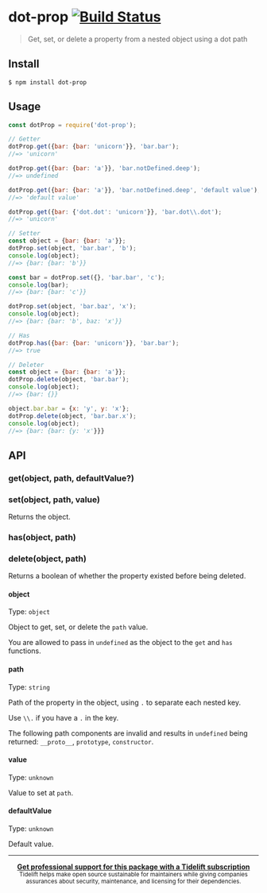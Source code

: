 # dot-prop [![Build Status](https://travis-ci.org/sindresorhus/dot-prop.svg?branch=master)](https://travis-ci.org/sindresorhus/dot-prop)

> Get, set, or delete a property from a nested object using a dot path


## Install

```
$ npm install dot-prop
```


## Usage

```js
const dotProp = require('dot-prop');

// Getter
dotProp.get({bar: {bar: 'unicorn'}}, 'bar.bar');
//=> 'unicorn'

dotProp.get({bar: {bar: 'a'}}, 'bar.notDefined.deep');
//=> undefined

dotProp.get({bar: {bar: 'a'}}, 'bar.notDefined.deep', 'default value');
//=> 'default value'

dotProp.get({bar: {'dot.dot': 'unicorn'}}, 'bar.dot\\.dot');
//=> 'unicorn'

// Setter
const object = {bar: {bar: 'a'}};
dotProp.set(object, 'bar.bar', 'b');
console.log(object);
//=> {bar: {bar: 'b'}}

const bar = dotProp.set({}, 'bar.bar', 'c');
console.log(bar);
//=> {bar: {bar: 'c'}}

dotProp.set(object, 'bar.baz', 'x');
console.log(object);
//=> {bar: {bar: 'b', baz: 'x'}}

// Has
dotProp.has({bar: {bar: 'unicorn'}}, 'bar.bar');
//=> true

// Deleter
const object = {bar: {bar: 'a'}};
dotProp.delete(object, 'bar.bar');
console.log(object);
//=> {bar: {}}

object.bar.bar = {x: 'y', y: 'x'};
dotProp.delete(object, 'bar.bar.x');
console.log(object);
//=> {bar: {bar: {y: 'x'}}}
```


## API

### get(object, path, defaultValue?)

### set(object, path, value)

Returns the object.

### has(object, path)

### delete(object, path)

Returns a boolean of whether the property existed before being deleted.

#### object

Type: `object`

Object to get, set, or delete the `path` value.

You are allowed to pass in `undefined` as the object to the `get` and `has` functions.

#### path

Type: `string`

Path of the property in the object, using `.` to separate each nested key.

Use `\\.` if you have a `.` in the key.

The following path components are invalid and results in `undefined` being returned: `__proto__`, `prototype`, `constructor`.

#### value

Type: `unknown`

Value to set at `path`.

#### defaultValue

Type: `unknown`

Default value.


---

<div align="center">
	<b>
		<a href="https://tidelift.com/subscription/pkg/npm-dot-prop?utm_source=npm-dot-prop&utm_medium=referral&utm_campaign=readme">Get professional support for this package with a Tidelift subscription</a>
	</b>
	<br>
	<sub>
		Tidelift helps make open source sustainable for maintainers while giving companies<br>assurances about security, maintenance, and licensing for their dependencies.
	</sub>
</div>
